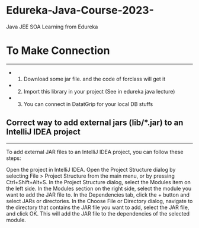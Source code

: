 # Edureka-Java-Course-2023-
Java JEE SOA Learning from Edureka


# To Make Connection
---------

* 1. Download some jar file. and the code of forclass will get it
* 2. Import this library in your project (See in edureka java lecture)
* 3. You can connect in DatatGrip for your local DB stuffs




## Correct way to add external jars (lib/*.jar) to an IntelliJ IDEA project
---------
To add external JAR files to an IntelliJ IDEA project, you can follow these steps:

Open the project in IntelliJ IDEA.
Open the Project Structure dialog by selecting File > Project Structure from the main menu, or by pressing Ctrl+Shift+Alt+S.
In the Project Structure dialog, select the Modules item on the left side.
In the Modules section on the right side, select the module you want to add the JAR file to.
In the Dependencies tab, click the + button and select JARs or directories.
In the Choose File or Directory dialog, navigate to the directory that contains the JAR file you want to add, select the JAR file, and click OK.
This will add the JAR file to the dependencies of the selected module.
